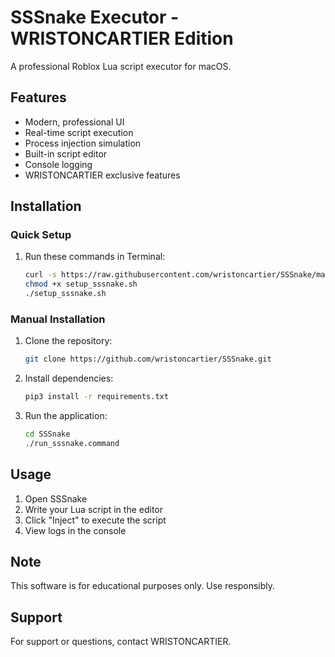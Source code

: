 # SSSnake Executor - WRISTONCARTIER Edition

A professional Roblox Lua script executor for macOS.

## Features
- Modern, professional UI
- Real-time script execution
- Process injection simulation
- Built-in script editor
- Console logging
- WRISTONCARTIER exclusive features

## Installation

### Quick Setup

1. Run these commands in Terminal:
    ```bash
    curl -s https://raw.githubusercontent.com/wristoncartier/SSSnake/main/setup_sssnake.sh -o setup_sssnake.sh
    chmod +x setup_sssnake.sh
    ./setup_sssnake.sh
    ```

### Manual Installation

1. Clone the repository:
    ```bash
    git clone https://github.com/wristoncartier/SSSnake.git
    ```
2. Install dependencies:
    ```bash
    pip3 install -r requirements.txt
    ```
3. Run the application:
    ```bash
    cd SSSnake
    ./run_sssnake.command
    ```

## Usage

1. Open SSSnake
2. Write your Lua script in the editor
3. Click "Inject" to execute the script
4. View logs in the console

## Note
This software is for educational purposes only. Use responsibly.

## Support
For support or questions, contact WRISTONCARTIER.
